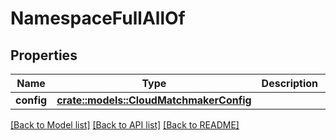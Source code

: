 # NamespaceFullAllOf

## Properties

Name | Type | Description | Notes
------------ | ------------- | ------------- | -------------
**config** | [**crate::models::CloudMatchmakerConfig**](CloudMatchmakerConfig.md) |  | 

[[Back to Model list]](../README.md#documentation-for-models) [[Back to API list]](../README.md#documentation-for-api-endpoints) [[Back to README]](../README.md)


